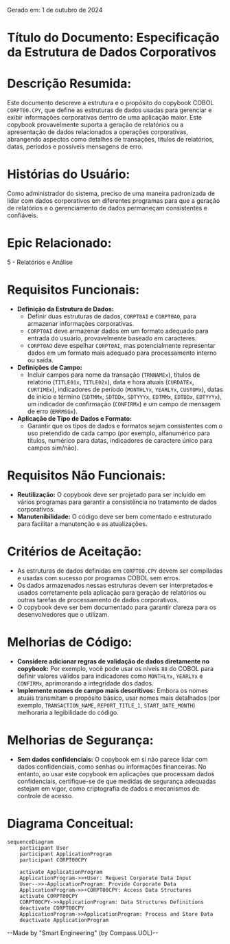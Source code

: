 Gerado em: 1 de outubro de 2024

# **Título do Documento:** Especificação da Estrutura de Dados Corporativos

# **Descrição Resumida:**
Este documento descreve a estrutura e o propósito do copybook COBOL `CORPT00.CPY`, que define as estruturas de dados usadas para gerenciar e exibir informações corporativas dentro de uma aplicação maior. Este copybook provavelmente suporta a geração de relatórios ou a apresentação de dados relacionados a operações corporativas, abrangendo aspectos como detalhes de transações, títulos de relatórios, datas, períodos e possíveis mensagens de erro.

# **Histórias do Usuário:**
Como administrador do sistema, preciso de uma maneira padronizada de lidar com dados corporativos em diferentes programas para que a geração de relatórios e o gerenciamento de dados permaneçam consistentes e confiáveis.

# **Epic Relacionado:**
5 - Relatórios e Análise

# **Requisitos Funcionais:**
- **Definição da Estrutura de Dados:**
    - Definir duas estruturas de dados, `CORPT0AI` e `CORPT0AO`, para armazenar informações corporativas.
    - `CORPT0AI` deve armazenar dados em um formato adequado para entrada do usuário, provavelmente baseado em caracteres.
    - `CORPT0AO` deve espelhar `CORPT0AI`, mas potencialmente representar dados em um formato mais adequado para processamento interno ou saída.
- **Definições de Campo:**
    - Incluir campos para nome da transação (`TRNNAMEx`), títulos de relatório (`TITLE01x`, `TITLE02x`), data e hora atuais (`CURDATEx`, `CURTIMEx`), indicadores de período (`MONTHLYx`, `YEARLYx`, `CUSTOMx`), datas de início e término (`SDTMMx`, `SDTDDx`, `SDTYYYx`, `EDTMMx`, `EDTDDx`, `EDTYYYx`), um indicador de confirmação (`CONFIRMx`) e um campo de mensagem de erro (`ERRMSGx`).
- **Aplicação de Tipo de Dados e Formato:**
    - Garantir que os tipos de dados e formatos sejam consistentes com o uso pretendido de cada campo (por exemplo, alfanumérico para títulos, numérico para datas, indicadores de caractere único para campos sim/não).

# **Requisitos Não Funcionais:**
- **Reutilização:** O copybook deve ser projetado para ser incluído em vários programas para garantir a consistência no tratamento de dados corporativos.
- **Manutenibilidade:** O código deve ser bem comentado e estruturado para facilitar a manutenção e as atualizações.

# **Critérios de Aceitação:**
- As estruturas de dados definidas em `CORPT00.CPY` devem ser compiladas e usadas com sucesso por programas COBOL sem erros.
- Os dados armazenados nessas estruturas devem ser interpretados e usados corretamente pela aplicação para geração de relatórios ou outras tarefas de processamento de dados corporativos.
- O copybook deve ser bem documentado para garantir clareza para os desenvolvedores que o utilizam.

# **Melhorias de Código:**
- **Considere adicionar regras de validação de dados diretamente no copybook:** Por exemplo, você pode usar os níveis `88` do COBOL para definir valores válidos para indicadores como `MONTHLYx`, `YEARLYx` e `CONFIRMx`, aprimorando a integridade dos dados.
- **Implemente nomes de campo mais descritivos:** Embora os nomes atuais transmitam o propósito básico, usar nomes mais detalhados (por exemplo, `TRANSACTION_NAME`, `REPORT_TITLE_1`, `START_DATE_MONTH`) melhoraria a legibilidade do código.

# **Melhorias de Segurança:**
- **Sem dados confidenciais:** O copybook em si não parece lidar com dados confidenciais, como senhas ou informações financeiras. No entanto, ao usar este copybook em aplicações que processam dados confidenciais, certifique-se de que medidas de segurança adequadas estejam em vigor, como criptografia de dados e mecanismos de controle de acesso.

# **Diagrama Conceitual:**

```mermaid
sequenceDiagram
    participant User
    participant ApplicationProgram
    participant CORPT00CPY

    activate ApplicationProgram
    ApplicationProgram->>+User: Request Corporate Data Input
    User-->>-ApplicationProgram: Provide Corporate Data
    ApplicationProgram->>+CORPT00CPY: Access Data Structures
    activate CORPT00CPY
    CORPT00CPY->>ApplicationProgram: Data Structures Definitions
    deactivate CORPT00CPY
    ApplicationProgram->>ApplicationProgram: Process and Store Data
    deactivate ApplicationProgram
```

--Made by "Smart Engineering" (by Compass.UOL)--